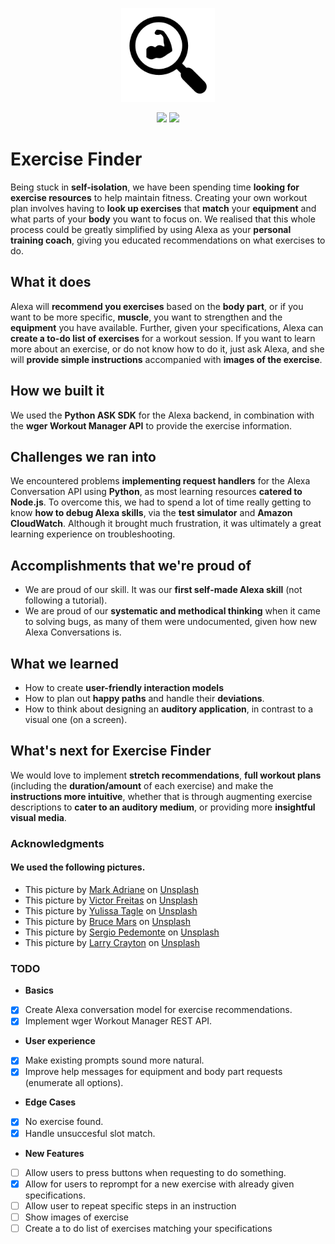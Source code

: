 <p align="center">
 <img src="/docs/Icon.png" width="150" height="150" >
</p> 

<p align="center">
 <a href="https://travis-ci.com/alexandrapurcarea/exercise-finder" alt="Build Status">
     <img src="https://travis-ci.com/alexandrapurcarea/exercise-finder.svg?branch=master" /></a>
  <a href="/LICENSE">
     <img src="https://img.shields.io/github/license/alexandrapurcarea/exercise-finder" /></a>
</p> 

# Exercise Finder
Being stuck in **self-isolation**, we have been spending time **looking for exercise resources** to help maintain fitness. Creating your own workout plan involves having to **look up exercises** that **match** your **equipment** and what parts of your **body** you want to focus on. We realised that this whole process could be greatly simplified by using Alexa as your **personal training coach**, giving you educated recommendations on what exercises to do. 

## What it does
Alexa will **recommend you exercises** based on the **body part**, or if you want to be more specific, **muscle**, you want to strengthen and the **equipment** you have available. Further, given your specifications, Alexa can **create a to-do list of exercises** for a workout session. If you want to learn more about an exercise, or do not know how to do it, just ask Alexa, and she will **provide simple instructions** accompanied with **images of the exercise**. 

## How we built it
We used the **Python ASK SDK** for the Alexa backend, in combination with the **wger Workout Manager API** to provide the exercise information.

## Challenges we ran into
We encountered problems **implementing request handlers** for the Alexa Conversation API using **Python**, as most learning resources **catered to Node.js**. To overcome this, we had to spend a lot of time really getting to know **how to debug Alexa skills**, via the **test simulator** and **Amazon CloudWatch**. Although it brought much frustration, it was ultimately a great learning experience on troubleshooting.

## Accomplishments that we're proud of
- We are proud of our skill. It was our **first self-made Alexa skill** (not following a tutorial).
- We are proud of our **systematic and methodical thinking** when it came to solving bugs, as many of them were undocumented, given how new Alexa Conversations is.

## What we learned
- How to create **user-friendly interaction models**
- How to plan out **happy paths** and handle their **deviations**.
- How to think about designing an **auditory application**, in contrast to a visual one (on a screen). 

## What's next for Exercise Finder
We would love to implement **stretch recommendations**, **full workout plans** (including the **duration/amount** of each exercise) and make the **instructions more intuitive**, whether that is through augmenting exercise descriptions to **cater to an auditory medium**, or providing more **insightful visual media**.

### Acknowledgments

#### We used the following pictures.
- This picture by [Mark Adriane](https://unsplash.com/photos/xQghSLXYD3M) on [Unsplash](https://unsplash.com/)
- This picture by [Victor Freitas](https://unsplash.com/photos/WvDYdXDzkhs) on [Unsplash](https://unsplash.com/)
- This picture by [Yulissa Tagle](https://unsplash.com/photos/2YCy6l14Opo) on [Unsplash](https://unsplash.com/)
- This picture by [Bruce Mars](https://unsplash.com/photos/gJtDg6WfMlQ) on [Unsplash](https://unsplash.com/)
- This picture by [Sergio Pedemonte](https://unsplash.com/photos/LqtHvyd80Mo) on [Unsplash](https://unsplash.com/)
- This picture by [Larry Crayton](https://unsplash.com/photos/ICwuKvw9QJk) on [Unsplash](https://unsplash.com/)

### TODO
- **Basics**
 - [x] Create Alexa conversation model for exercise recommendations.
 - [x] Implement wger Workout Manager REST API.
- **User experience**
 - [x] Make existing prompts sound more natural.
 - [x] Improve help messages for equipment and body part requests (enumerate all options).
- **Edge Cases**
 - [x] No exercise found.
 - [x] Handle unsuccesful slot match.
- **New Features**
 - [ ] Allow users to press buttons when requesting to do something.
 - [x] Allow for users to reprompt for a new exercise with already given specifications.
 - [ ] Allow user to repeat specific steps in an instruction
 - [ ] Show images of exercise
 - [ ] Create a to do list of exercises matching your specifications
